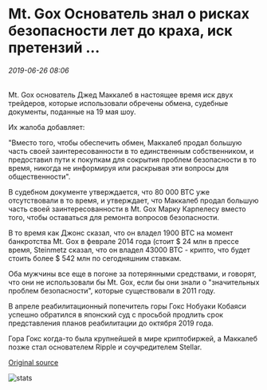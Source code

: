 # Mt. Gox Основатель знал о рисках безопасности лет до краха, иск претензий ...

###### 2019-06-26 08:06

Mt. Gox основатель Джед Маккалеб в настоящее время иск двух трейдеров, которые использовали обречены обмена, судебные документы, поданные на 19 мая шоу.

Их жалоба добавляет:

"Вместо того, чтобы обеспечить обмен, Маккалеб продал большую часть своей заинтересованности в то единственным собственником, и предоставил пути к покупкам для сокрытия проблем безопасности в то время, никогда не информируя или раскрывая эти вопросы для общественности".

В судебном документе утверждается, что 80 000 BTC уже отсутствовали в то время, и утверждает, что Маккалеб продал большую часть своей заинтересованности в Mt. Gox Марку Карпелесу вместо того, чтобы оставаться для ремонта вопросов безопасности.

В то время как Джонс сказал, что он владел 1900 BTC на момент банкротства Mt. Gox в феврале 2014 года (стоит $ 24 млн в прессе время, Steinmetz сказал, что он владел 43000 BTC - крипто, что будет стоить более $ 542 млн по сегодняшним ставкам.

Оба мужчины все еще в погоне за потерянными средствами, и говорят, что они не использовали бы Mt. Gox, если бы они знали о "значительных проблем безопасности", которые существовали в 2011 году.

В апреле реабилитационный попечитель горы Гокс Нобуаки Кобаяси успешно обратился в японский суд с просьбой продлить срок представления планов реабилитации до октября 2019 года.

Гора Гокс когда-то была крупнейшей в мире криптобиржей, а Маккалеб позже стал основателем Ripple и соучредителем Stellar.

[Original source](https://cointelegraph.com/news/mt-gox-founder-knew-of-security-risks-years-before-collapse-lawsuit-claims)

![stats](https://c.statcounter.com/11760860/0/a89fa40b/1/ "stats")
